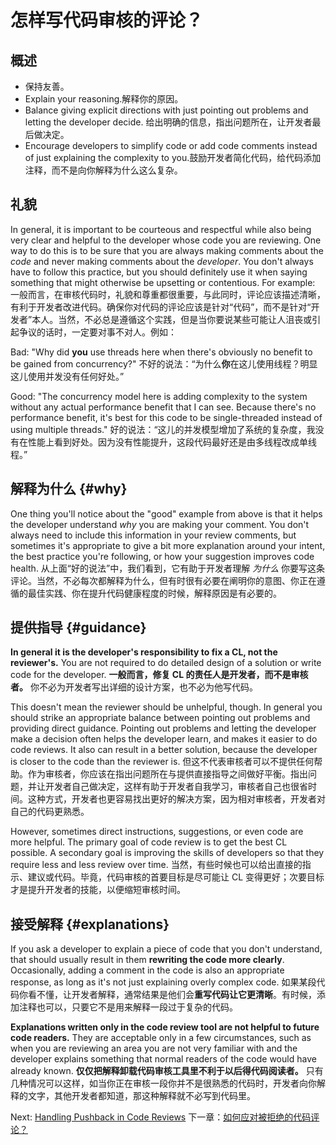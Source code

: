 # 怎样写代码审核的评论？



## 概述

-   保持友善。
-   Explain your reasoning.解释你的原因。
-   Balance giving explicit directions with just pointing out problems and
    letting the developer decide. 给出明确的信息，指出问题所在，让开发者最后做决定。
-   Encourage developers to simplify code or add code comments instead of just
    explaining the complexity to you.鼓励开发者简化代码，给代码添加注释，而不是向你解释为什么这么复杂。

## 礼貌

In general, it is important to be
courteous and respectful while also being
very clear and helpful to the developer whose code you are reviewing. One way to
do this is to be sure that you are always making comments about the *code* and
never making comments about the *developer*. You don't always have to follow
this practice, but you should definitely use it when saying something that might
otherwise be upsetting or contentious. For example:
一般而言，在审核代码时，礼貌和尊重都很重要，与此同时，评论应该描述清晰，有利于开发者改进代码。确保你对代码的评论应该是针对“代码”，而不是针对“开发者”本人。当然，不必总是遵循这个实践，但是当你要说某些可能让人沮丧或引起争议的话时，一定要对事不对人。例如：

Bad: "Why did **you** use threads here when there's obviously no benefit to be
gained from concurrency?"
不好的说法：“为什么**你**在这儿使用线程？明显这儿使用并发没有任何好处。”

Good: "The concurrency model here is adding complexity to the system without any
actual performance benefit that I can see. Because there's no performance
benefit, it's best for this code to be single-threaded instead of using multiple
threads."
好的说法：“这儿的并发模型增加了系统的复杂度，我没有在性能上看到好处。因为没有性能提升，这段代码最好还是由多线程改成单线程。”

## 解释为什么 {#why}

One thing you'll notice about the "good" example from above is that it helps the
developer understand *why* you are making your comment. You don't always need to
include this information in your review comments, but sometimes it's appropriate
to give a bit more explanation around your intent, the best practice you're
following, or how your suggestion improves code health.
从上面“好的说法”中，我们看到，它有助于开发者理解 *为什么* 你要写这条评论。当然，不必每次都解释为什么，但有时很有必要在阐明你的意图、你正在遵循的最佳实践、你在提升代码健康程度的时候，解释原因是有必要的。

## 提供指导 {#guidance}

**In general it is the developer's responsibility to fix a CL, not the
reviewer's.** You are not required to do detailed design of a solution or write
code for the developer.
**一般而言，修复 CL 的责任人是开发者，而不是审核者。** 你不必为开发者写出详细的设计方案，也不必为他写代码。

This doesn't mean the reviewer should be unhelpful, though. In general you
should strike an appropriate balance between pointing out problems and providing
direct guidance. Pointing out problems and letting the developer make a decision
often helps the developer learn, and makes it easier to do code reviews. It also
can result in a better solution, because the developer is closer to the code
than the reviewer is.
但这不代表审核者可以不提供任何帮助。作为审核者，你应该在指出问题所在与提供直接指导之间做好平衡。指出问题，并让开发者自己做决定，这样有助于开发者自我学习，审核者自己也很省时间。这种方式，开发者也更容易找出更好的解决方案，因为相对审核者，开发者对自己的代码更熟悉。

However, sometimes direct instructions, suggestions, or even code are more
helpful. The primary goal of code review is to get the best CL possible. A
secondary goal is improving the skills of developers so that they require less
and less review over time.
当然，有些时候也可以给出直接的指示、建议或代码。毕竟，代码审核的首要目标是尽可能让 CL 变得更好；次要目标才是提升开发者的技能，以便缩短审核时间。


## 接受解释 {#explanations}

If you ask a developer to explain a piece of code that you don't understand,
that should usually result in them **rewriting the code more clearly**.
Occasionally, adding a comment in the code is also an appropriate response, as
long as it's not just explaining overly complex code.
如果某段代码你看不懂，让开发者解释，通常结果是他们会**重写代码让它更清晰**。有时候，添加注释也可以，只要它不是用来解释一段过于复杂的代码。

**Explanations written only in the code review tool are not helpful to future
code readers.** They are acceptable only in a few circumstances, such as when
you are reviewing an area you are not very familiar with and the developer
explains something that normal readers of the code would have already known.
**仅仅把解释卸载代码审核工具里不利于以后得代码阅读者。** 只有几种情况可以这样，如当你正在审核一段你并不是很熟悉的代码时，开发者向你解释的文字，其他开发者都知道，那这种解释就不必写到代码里。

Next: [Handling Pushback in Code Reviews](pushback.md)
下一章：[如何应对被拒绝的代码评论？](pushback.md)
